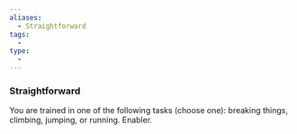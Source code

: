 ```yaml
---
aliases:
  - Straightforward
tags:
  - 
type:
  - 
---
```

### Straightforward

You are trained in one of the following tasks (choose one): breaking things, climbing, jumping, or running. Enabler.
